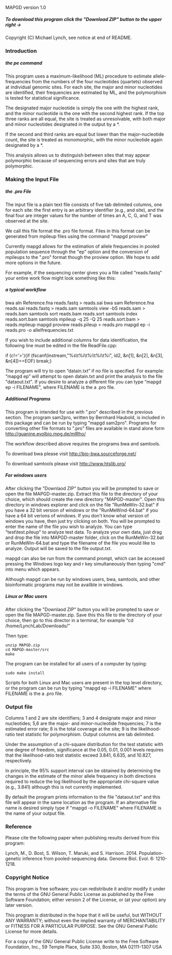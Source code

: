 MAPGD version 1.0

<h5> To download this program click the "Download ZIP" button to the upper right -> </h5>

Copyright (C) Michael Lynch, see notice at end of README. 

<h3> Introduction </h3>

<h5> the pe command </h5>

This program uses a maximum-likelihood (ML) procedure to estimate allele-frequencies from the numbers of the four nucleotides (quartets) observed at individual genomic sites. For each site, the major and minor nucleotides are identified, their frequencies are estimated by ML, and the polymorphism is tested for statistical significance.

The designated major nucleotide is simply the one with the highest rank, and the minor nucleotide is the one with the second highest rank. If the top three ranks are all equal, the site is treated as unresolvable, with both major and minor nucleotides designated in the output by a *.

If the second and third ranks are equal but lower than the major-nucleotide count, the site is treated as monomorphic, with the minor nucleotide again designated by a *.

This analysis allows us to distinguish between sites that may appear polymorphic because of sequencing errors and sites that are truly polymorphic.

<h3> Making the Input File </h3>

<h5> the .pro File </h5>
The input file is a plain text file consists of five tab delimited columns, one for each site: the first entry is an arbitrary identifier (e.g., and site), and the final four are integer values for the number of times an A, C, G, and T was observed at the site. 

We call this file format the .pro file format. Files in this format can be generated from mpileup files using the command "mapgd proview" 

Currently mapgd allows for the estimation of allele frequencies in pooled population sequence through the "ep" option and the conversion of mpileups to the ".pro" format though the proview option. We hope to add more options in the future.

For example, if the sequencing center gives you a file called "reads.fastq" your entire work flow might look something like this: 

<h5> a typical workflow </h5>
	bwa aln Reference.fna reads.fastq > reads.sai
	bwa sam Reference.fna reads.sai reads.fastq > reads.sam
	samtools view -bS reads.sam > reads.bam
	samtools sort reads.bam reads.sort
	samtools index reads.sort.bam
	samtools mpileup -q 25 -Q 25 reads.sort.bam > reads.mpileup
	mapgd proview reads.pileup > reads.pro
	mapgd ep -i reads.pro -o allelfrequencies.txt

If you wish to include additional columns for data identification, the following line must be edited in the file ReadFile.cpp:

if (c!='>'){if (fscanf(instream,"%s\t%i\t%i\t%i\t%i", id2, &n[1], &n[2], &n[3], &n[4])==EOF) break;}

The program will try to open “datain.txt” if no file is specified. For example: “mapgd ep” will attempt to open datain.txt and print the analysis to the file "dataout.txt". If you desire to analyze a different file you can type “mapgd ep -i FILENAME", where FILENAME is the a .pro file.

<h5> Additional Programs </h5>

This program is intended for use with ".pro" described in the previous section. The program sam2pro, written by Bernhard Haubold, is included in this package and can be run by typing "mapgd sam2pro". Programs for converting other file formats to ".pro" files are available in stand alone form http://guanine.evolbio.mpg.de/mlRho/

The workflow described above requires the programs bwa and samtools.

To download bwa please visit http://bio-bwa.sourceforge.net/

To download samtools please visit http://www.htslib.org/

<h5> For windows users </h5>

After clicking the "Downlaod ZIP" button you will be prompted to save or open the file MAPGD-master.zip. Extract this file to the directory of your choice, which should create the new directory "MAPGD-master". Open this directory in windows explorer and click on the file "RunMeWin-32.bat" if you have a 32 bit version of windows or the "RunMeWind-64.bat" if you have a 64 bit verions of windows. If you don't know what version of windows you have, then just try clicking on both. You will be prompted to enter the name of the file you wish to analyze. You can type "test\test.pileup" to analyze test data. To analyze your own data, just drag and drop the file into MAPGD-master folder, click on the RunMeWin-32.bat or RunMeWin-64.bat and type the filename of the file you would like to analyze. Output will be saved to the file output.txt.   

mapgd can also be run from the command prompt, which can be accessed pressing the Windows logo key and r key simultaneously then typing "cmd" into menu which appears.

Although mapgd can be run by windows users, bwa, samtools, and other bioinformatic programs may not be availble in windows.

<h5> Linux or Mac users </h5>


After clicking the "Downlaod ZIP" button you will be prompted to save or open the file MAPGD-master.zip. Save this this file to the directory of your choice, then go to this director in a terminal, for example “cd /home/LynchLab/Downloads/” 

Then type:

	unzip MAPGD.zip
	cd MAPGD-master/src
	make

The program can be installed for all users of a computer by typing:

	sudo make install

Scripts for both Linux and Mac users are present in the top level directory, or the program can be run by typing "mapgd ep -i FILENAME" where FILENAME is the a .pro file.

<h3> Output file </h3>

Columns 1 and 2 are site identifiers; 3 and 4 designate major and minor nucleotides; 5,6 are the major- and minor-nucleotide frequencies; 7 is the estimated error rate; 8 is the total coverage at the site; 9 is the likelihood-ratio test statistic for polymorphism. Output columns are tab delimited.

Under the assumption of a chi-square distribution for the test statistic with one degree of freedom, significance at the 0.05, 0.01, 0.001 levels requires that the likelihood-ratio test statistic exceed 3.841, 6.635, and 10.827, respectively. 

In principle, the 95% support interval can be obtained by determining the changes in the estimate of the minor allele frequency in both directions required to reduce the log likelihood by the appropriate chi-square value (e.g., 3.841) although this is not currently implemented. 

By default the program prints information to the file "dataout.txt" and this file will appear in the same location as the program. If an alternative file name is desired simply type if "mapgd -o FILENAME" where FILENAME is the name of your output file.

<h3> Reference </h3>

Please cite the following paper when publishing results derived from this program:

Lynch, M., D. Bost, S. Wilson, T. Maruki, and S. Harrison. 2014. Population-genetic inference from pooled-sequencing data. Genome Biol. Evol. 6: 1210-1218.

<h3> Copyright Notice </h3>

This program is free software; you can redistribute it and/or modify it under the terms of the GNU General Public License as published by the Free Software Foundation; either version 2 of the License, or (at your option) any later version.

This program is distributed in the hope that it will be useful, but WITHOUT ANY WARRANTY; without even the implied warranty of MERCHANTABILITY or FITNESS FOR A PARTICULAR PURPOSE. See the GNU General Public License for more details.

For a copy of the GNU General Public License write to the Free Software Foundation, Inc., 59 Temple Place, Suite 330, Boston, MA 02111-1307 USA
